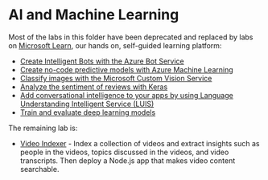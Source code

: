 # AI and Machine Learning

Most of the labs in this folder have been deprecated and replaced by labs on [Microsoft Learn](https://docs.microsoft.com/learn?WT.mc_id=academic-9938-jabenn), our hands on, self-guided learning platform:

* [Create Intelligent Bots with the Azure Bot Service](https://docs.microsoft.com/learn/paths/create-bots-with-the-azure-bot-service/?WT.mc_id=academic-9938-jabenn)
* [Create no-code predictive models with Azure Machine Learning](https://docs.microsoft.com/learn/paths/create-no-code-predictive-models-azure-machine-learning/?WT.mc_id=academic-9938-jabenn)
* [Classify images with the Microsoft Custom Vision Service](https://docs.microsoft.com/learn/modules/classify-images-with-custom-vision-service/?WT.mc_id=academic-9938-jabenn)
* [Analyze the sentiment of reviews with Keras](https://docs.microsoft.com/learn/modules/analyze-review-sentiment-with-keras/?WT.mc_id=academic-9938-jabenn)
* [Add conversational intelligence to your apps by using Language Understanding Intelligent Service (LUIS)](https://docs.microsoft.com/learn/modules/create-and-publish-a-luis-model/?WT.mc_id=academic-9938-jabenn)
* [Train and evaluate deep learning models](https://docs.microsoft.com/learn/modules/train-evaluate-deep-learn-models/?WT.mc_id=academic-9938-jabenn)

The remaining lab is:

* [Video Indexer](./Video%20Indexer) - Index a collection of videos and extract insights such as people in the videos, topics discussed in the videos, and video transcripts. Then deploy a Node.js app that makes video content searchable.
